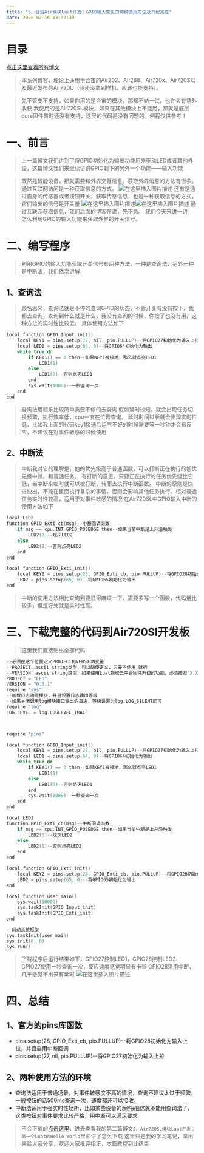 ```yaml
---
title: "5、合宙Air模块Luat开发：GPIO输入常见的两种使用方法及其优劣性"
date: 2020-02-16 13:32:39
---
```


# 目录

[点击这里查看所有博文](https://blog.csdn.net/weixin_44570083/article/details/104285283)

> 本系列博客，理论上适用于合宙的Air202、Air268、Air720x、Air720S以及最近发布的Air720U（我还没拿到样机，应该也能支持）。


> 先不管支不支持，如果你用的是合宙的模块，那都不妨一试，也许会有意外收获
我使用的是Air720SL模块，如果在其他模块上不能用，那就是底层core固件暂时还没有支持，这里的代码是没有问题的。例程仅供参考！

# 一、前言

> 上一篇博文我们讲到了将GPIO初始化为输出功能用来驱动LED或者其他外设，这篇博文我们来继续讲讲GPIO剩下的另外一个功能——输入功能

> 既然是智能设备，那就需要和外界交互信息。获取外界消息的方法有很多。
> 通过互联网访问是一种获取信息的方式。
> ![在这里插入图片描述](https://img-blog.csdnimg.cn/20200216132129638.png?x-oss-process=image/watermark,type_ZmFuZ3poZW5naGVpdGk,shadow_10,text_aHR0cHM6Ly9ibG9nLmNzZG4ubmV0L3dlaXhpbl80NDU3MDA4Mw==,size_16,color_FFFFFF,t_70)
> 还有是通过自身的传感器或者按钮开关，获取传感信息，也是一种获取信息的方式，它们输出的信号是开关量
> ![在这里插入图片描述](https://img-blog.csdnimg.cn/20200216132030279.png)![在这里插入图片描述](https://img-blog.csdnimg.cn/20200216132307740.png)
> 通过互联网获取信息，我们后面的博客在讲，先不急。
> 我们今天来讲一讲，怎么利用GPIO的输入功能来获取外界的开关信号。

# 二、编写程序

> 利用GPIO的输入功能获取开关信号有两种方法，一种是查询法，另外一种是中断法，我们依次讲解

## 1、查询法

> 顾名思义，查询法就是不停的查询GPIO的状态，不管开关有没有按下，我都去查询，查询到什么就是什么，我没有查询的时候，你按了也没有用，这种方法的实时性比较低。
> 具体使用方法如下

```c
local function GPIO_Input_init()
    local KEY1 = pins.setup(27, nil, pio.PULLUP)--将GPIO27初始化为输入上拉
	local LED1 = pins.setup(64, 0)--将GPIO64初始化为输出
    while true do
        if KEY1() == 0 then--如果KEY1被接地，那么就点亮LED1
			LED1(1)
		else
			LED1(0)--否则熄灭LED1
		end
        sys.wait(1000)--一秒查询一次
    end
end
```

>查询法用起来比较简单需要不停的去查询
>假如延时过短，就会出现任务切换频繁，执行效率低，cpu一直在忙着查询。
>延时时间过长就会出现实时性低，比如我上面的代码key1接通后运气不好的时候需要等一秒钟才会有反应，不建议在对事件敏感的时候使用

## 2、中断法

> 中断我对它的理解是，他的优先级高于普通函数，可以打断正在执行的低优先级中断，和普通任务。
> 有打断的意思，只要正在执行的任务优先级比它低，当中断来临时就可以被打断，转而去执行中断函数。
> 中断的原则是快进快出，不能在里面执行复杂的事情，否则会影响其他任务执行。相对普通任务实时性较高，适用于对事件敏感的情况
> 在Air720SL中GPIO输入中断的使用方法如下

```c
local LED2
function GPIO_Exti_cb(msg)--中断回调函数
    if msg == cpu.INT_GPIO_POSEDGE then--如果当前中断是上升沿触发
        LED2(0)--熄灭LED2
    else
        LED2(1)--否则点亮LED2
    end
end

local function GPIO_Exti_init()
    local KEY2 = pins.setup(28, GPIO_Exti_cb, pio.PULLUP)--将GPIO28初始化为输入上拉，并且启用中断回调
	LED2 = pins.setup(65, 0)--将GPIO65初始化为输出
end
```

> 中断的使用方法相比查询到要显得麻烦一下，需要多写一个函数，代码量比较多，但是好处就是实时性高。

 # 三、下载完整的代码到Air720Sl开发板

> 这里我们直接贴出全部代码

```c
--必须在这个位置定义PROJECT和VERSION变量
--PROJECT：ascii string类型，可以随便定义，只要不使用,就行
--VERSION：ascii string类型，如果使用Luat物联云平台固件升级的功能，必须按照"X.X.X"定义，X表示1位数字；否则可随便定义
PROJECT = "LED"
VERSION = "0.0.1"
require "sys"
--加载日志功能模块，并且设置日志输出等级
--如果关闭调用log模块接口输出的日志，等级设置为log.LOG_SILENT即可
require "log"
LOG_LEVEL = log.LOGLEVEL_TRACE



require "pins"

local function GPIO_Input_init()
    local KEY1 = pins.setup(27, nil, pio.PULLUP)--将GPIO27初始化为输入上拉
	local LED1 = pins.setup(64, 0)--将GPIO64初始化为输出
    while true do
        if KEY1() == 0 then--如果KEY1被接地，那么就点亮LED1
			LED1(1)
		else
			LED1(0)--否则熄灭LED1
		end
        sys.wait(1000)--一秒查询一次
    end
end

local LED2
function GPIO_Exti_cb(msg)--中断回调函数
    if msg == cpu.INT_GPIO_POSEDGE then--如果当前中断是上升沿触发
        LED2(0)--熄灭LED2
    else
        LED2(1)--否则点亮LED2
    end
end

local function GPIO_Exti_init()
    local KEY2 = pins.setup(28, GPIO_Exti_cb, pio.PULLUP)--将GPIO28初始化为输入上拉，并且启用中断回调
	LED2 = pins.setup(65, 0)--将GPIO65初始化为输出
end

local function user_main()
	sys.wait(10000)
    sys.taskInit(GPIO_Input_init)
	sys.taskInit(GPIO_Exti_init)
end

--启动系统框架
sys.taskInit(user_main)
sys.init(0, 0)
sys.run()


```

> 下载程序后运行结果如下，GPIO27控制LED1，GPIO28控制LED2.
> GPIO27使用一秒查询一次，反应速度感觉明显有卡顿
> GPIO28采用中断，几乎感觉不出来有延时
> ![在这里插入图片描述](https://img-blog.csdnimg.cn/20200216125954531.gif)

# 四、总结

## 1、官方的pins库函数

* pins.setup(28, GPIO_Exti_cb, pio.PULLUP)--将GPIO28初始化为输入上拉，并且启用中断回调
* pins.setup(27, nil, pio.PULLUP)--将GPIO27初始化为输入上拉

## 2、两种使用方法的环境

* 查询法适用于普通场景，对事件敏感度不高的情况，查询不建议太过于频繁，一般按钮的话500ms查询一次，速度都还可以接收，
* 中断法适用于强实时性场所，比如某些设备的`急停按钮`这就不能用查询法了，这类按钮对事件要求比较严格，用中断可以满足要求



> 不会下载的[点击这里](https://blog.csdn.net/weixin_44570083/article/details/104285283)，进去查看我的第二篇博文`2、Air720SL模块Luat开发：第一个Luat的Hello World`里面讲了怎么下载
> 这里只是我的学习笔记，拿出来给大家分享，欢迎大家批评指正，本篇教程到此结束
